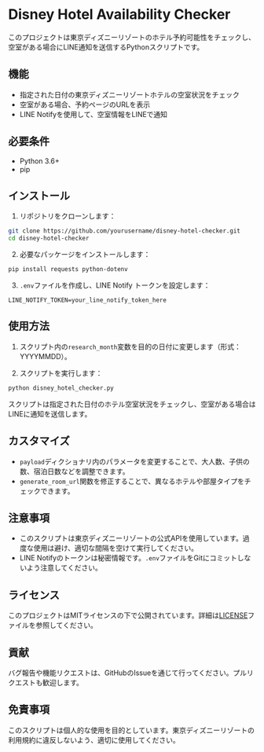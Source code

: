 # Disney Hotel Availability Checker

このプロジェクトは東京ディズニーリゾートのホテル予約可能性をチェックし、空室がある場合にLINE通知を送信するPythonスクリプトです。

## 機能

- 指定された日付の東京ディズニーリゾートホテルの空室状況をチェック
- 空室がある場合、予約ページのURLを表示
- LINE Notifyを使用して、空室情報をLINEで通知

## 必要条件

- Python 3.6+
- pip

## インストール

1. リポジトリをクローンします：

```bash
git clone https://github.com/yourusername/disney-hotel-checker.git
cd disney-hotel-checker
```

2. 必要なパッケージをインストールします：

```bash
pip install requests python-dotenv
```

3. `.env`ファイルを作成し、LINE Notify トークンを設定します：

```
LINE_NOTIFY_TOKEN=your_line_notify_token_here
```

## 使用方法

1. スクリプト内の`research_month`変数を目的の日付に変更します（形式：YYYYMMDD）。

2. スクリプトを実行します：

```bash
python disney_hotel_checker.py
```

スクリプトは指定された日付のホテル空室状況をチェックし、空室がある場合はLINEに通知を送信します。

## カスタマイズ

- `payload`ディクショナリ内のパラメータを変更することで、大人数、子供の数、宿泊日数などを調整できます。
- `generate_room_url`関数を修正することで、異なるホテルや部屋タイプをチェックできます。

## 注意事項

- このスクリプトは東京ディズニーリゾートの公式APIを使用しています。過度な使用は避け、適切な間隔を空けて実行してください。
- LINE Notifyのトークンは秘密情報です。`.env`ファイルをGitにコミットしないよう注意してください。

## ライセンス

このプロジェクトはMITライセンスの下で公開されています。詳細は[LICENSE](LICENSE)ファイルを参照してください。

## 貢献

バグ報告や機能リクエストは、GitHubのIssueを通じて行ってください。プルリクエストも歓迎します。

## 免責事項

このスクリプトは個人的な使用を目的としています。東京ディズニーリゾートの利用規約に違反しないよう、適切に使用してください。
